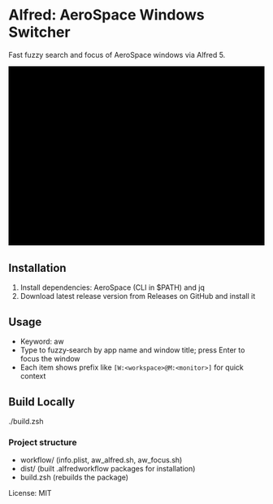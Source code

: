 # Alfred: AeroSpace Windows Switcher

Fast fuzzy search and focus of AeroSpace windows via Alfred 5.

![Demo](./aerospace-alfred-windows-focus-workflow.gif)

## Installation
1) Install dependencies: AeroSpace (CLI in $PATH) and jq
2) Download latest release version from Releases on GitHub and install it


## Usage
- Keyword: aw
- Type to fuzzy‑search by app name and window title; press Enter to focus the window
- Each item shows prefix like `[W:<workspace>@M:<monitor>]` for quick context

## Build Locally
./build.zsh

### Project structure
- workflow/ (info.plist, aw_alfred.sh, aw_focus.sh)
- dist/ (built .alfredworkflow packages for installation)
- build.zsh (rebuilds the package)

License: MIT


